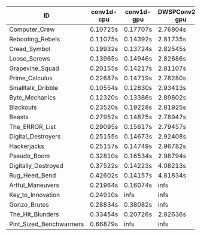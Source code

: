 |ID|conv1d-cpu|conv1d-gpu|DWSPConv2D-gpu|gemm-gpu|avg|
|-|-|-|-|-|-|
|Computer_Crew|0.10725s|0.17707s|2.76804s|1.64508s|1.17436s|
|Rebooting_Rebels|0.11075s|0.14392s|2.81735s|1.66213s|1.18354s|
|Creed_Symbol|0.19932s|0.13724s|2.82545s|1.66892s|1.20773s|
|Loose_Screws|0.13965s|0.14946s|2.82686s|1.73286s|1.21221s|
|Grapevine_Squad|0.20155s|0.14217s|2.81107s|1.70208s|1.21421s|
|Prime_Calculus|0.22687s|0.14719s|2.78280s|1.70616s|1.21576s|
|Smalltalk_Dribble|0.10554s|0.12830s|2.93413s|1.72067s|1.22216s|
|Byte_Mechanics|0.12320s|0.13386s|2.89602s|1.77261s|1.23142s|
|Blackouts|0.23520s|0.19228s|2.81925s|1.67948s|1.23156s|
|Beasts|0.27952s|0.14875s|2.78947s|1.84971s|1.26686s|
|The_ERROR_List|0.29095s|0.15617s|2.79457s|1.85049s|1.27304s|
|Digital_Destroyers|0.25155s|0.14673s|2.92408s|1.85137s|1.29343s|
|Hackerjacks|0.25157s|0.14749s|2.96782s|1.85241s|1.30482s|
|Pseudo_Boom|0.32810s|0.16534s|2.98794s|1.87261s|1.33850s|
|Digitally_Destroyed|0.37522s|0.14223s|4.08213s|2.45114s|1.76268s|
|Rug_Heed_Bend|0.42602s|0.14157s|4.81834s|4.27785s|2.41595s|
|Artful_Maneuvers|0.21964s|0.16074s|infs|1.68852s|infs|
|Key_to_Innovation|0.24910s|infs|infs|2.51434s|infs|
|Gonzo_Brutes|0.28834s|0.38082s|infs|4.35532s|infs|
|The_Hit_Blunders|0.33454s|0.20726s|2.82636s|infs|infs|
|Pint_Sized_Benchwarmers|0.66879s|infs|infs|4.35656s|infs|
